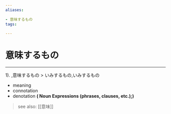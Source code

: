 ```yaml
---
aliases:
    
- 意味するもの
tags:
    
---
```


# 意味するもの
---
1).
,意味するもの > いみするもの,いみするもの

- meaning
- connotation
- denotation
**( Noun Expressions (phrases, clauses, etc.);)**
> see also:  [[意味]]
            